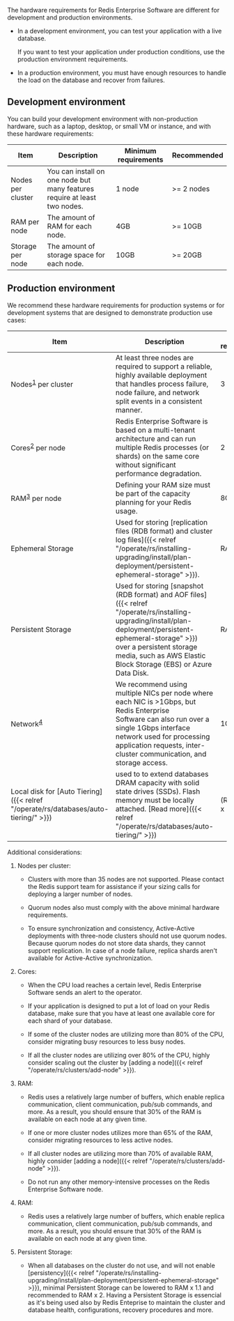 The hardware requirements for Redis Enterprise Software are different for development and production environments.

- In a development environment, you can test your application with a live database.

    If you want to test your application under production conditions, use the production environment requirements.

- In a production environment, you must have enough resources to handle the load on the database and recover from failures.

## Development environment

You can build your development environment with non-production hardware, such as a laptop, desktop, or small VM or instance,
and with these hardware requirements:

| Item | Description | Minimum requirements | Recommended |
|------------|-----------------|------------|-----------------|
| Nodes per cluster | You can install on one node but many features require at least two nodes. | 1 node | >= 2 nodes |
| RAM per node | The amount of RAM for each node. | 4GB | >= 10GB |
| Storage per node | The amount of storage space for each node. | 10GB | >= 20GB |

## Production environment

We recommend these hardware requirements for production systems or for development systems that are designed to demonstrate production use cases:

| Item | Description | Minimum requirements | Recommended |
|------------|-----------------|------------|-----------------|
| Nodes<sup>[1](#table-note-1)</sup> per cluster | At least three nodes are required to support a reliable, highly available deployment that handles process failure, node failure, and network split events in a consistent manner. | 3 nodes | >= 3 nodes (Must be an odd number of nodes) |
| Cores<sup>[2](#table-note-2)</sup> per node | Redis Enterprise Software is based on a multi-tenant architecture and can run multiple Redis processes (or shards) on the same core without significant performance degradation. | 2 cores | >=8 cores |
| RAM<sup>[3](#table-note-3)</sup> per node | Defining your RAM size must be part of the capacity planning for your Redis usage. | 8GB | >=32GB |
| Ephemeral Storage | Used for storing [replication files (RDB format) and cluster log files]({{< relref "/operate/rs/installing-upgrading/install/plan-deployment/persistent-ephemeral-storage" >}}). | RAM x 2 | >= RAM x 4 |
| Persistent Storage | Used for storing [snapshot (RDB format) and AOF files]({{< relref "/operate/rs/installing-upgrading/install/plan-deployment/persistent-ephemeral-storage" >}}) over a persistent storage media, such as AWS Elastic Block Storage (EBS) or Azure Data Disk. | RAM x 3 | In-memory >= RAM x 4 (except for [extreme 'write' scenarios]({{< relref "/operate/rs/clusters/optimize/disk-sizing-heavy-write-scenarios" >}}))<br /><br /> [Auto Tiering]({{< relref "/operate/rs/databases/auto-tiering/" >}}) >= (RAM + Flash) x 4. |
| Network<sup>[4](#table-note-4)</sup> | We recommend using multiple NICs per node where each NIC is >1Gbps, but Redis Enterprise Software can also run over a single 1Gbps interface network used for processing application requests, inter-cluster communication, and storage access. | 1G | >=10G |
| Local disk for [Auto Tiering]({{< relref "/operate/rs/databases/auto-tiering/" >}}) | used to to extend databases DRAM capacity with solid state drives (SSDs). Flash memory must be locally attached. [Read more]({{< relref "/operate/rs/databases/auto-tiering/" >}}) | (RAM+Flash) x 1.6 | (RAM+Flash) x 2.5 |


Additional considerations:

1. <a name="table-note-1"></a>Nodes per cluster:

    - Clusters with more than 35 nodes are not supported. Please contact the Redis support team for assistance if your sizing calls for deploying a larger number of nodes.

    - Quorum nodes also must comply with the above minimal hardware requirements.
    
    - To ensure synchronization and consistency, Active-Active deployments with three-node clusters should not use quorum nodes. Because quorum nodes do not store data shards, they cannot support replication. In case of a node failure, replica shards aren't available for Active-Active synchronization.

2. <a name="table-note-2"></a>Cores:

    - When the CPU load reaches a certain level, Redis Enterprise Software sends an alert to the operator.  

    - If your application is designed to put a lot of load on your Redis database, make sure that you have at least one available core for each shard of your database.

    - If some of the cluster nodes are utilizing more than 80% of the CPU, consider migrating busy resources to less busy nodes.

    - If all the cluster nodes are utilizing over 80% of the CPU, highly consider scaling out the cluster by [adding a node]({{< relref "/operate/rs/clusters/add-node" >}}).

3. <a name="table-note-3"></a> RAM:

    - Redis uses a relatively large number of buffers, which enable replica communication, client communication, pub/sub commands, and more.  As a result, you should ensure that 30% of the RAM is available on each node at any given time.

    - If one or more cluster nodes utilizes more than 65% of the RAM, consider migrating resources to less active nodes.

    - If all cluster nodes are utilizing more than 70% of available RAM, highly consider [adding a node]({{< relref "/operate/rs/clusters/add-node" >}}).

    - Do not run any other memory-intensive processes on the Redis Enterprise Software node.
  
3. <a name="table-note-4"></a> RAM:

    - Redis uses a relatively large number of buffers, which enable replica communication, client communication, pub/sub commands, and more.  As a result, you should ensure that 30% of the RAM is available on each node at any given time.


4. <a name="table-note-4"></a>Persistent Storage:

    - When all databases on the cluster do not use, and will not enable [persistency]({{< relref "/operate/rs/installing-upgrading/install/plan-deployment/persistent-ephemeral-storage" >}}), minimal Persistent Storage can be lowered to RAM x 1.1 and recommended to RAM x 2. Having a Persistent Storage is essencial as it's being used also by Redis Enteprise to maintain the cluster and database health, configurations, recovery procedures and more.
